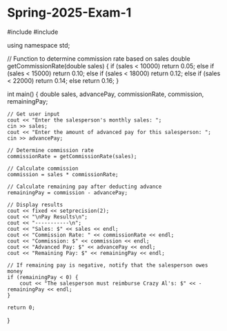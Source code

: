 # Spring-2025-Exam-1

#include <iostream>
#include <iomanip>

using namespace std;

// Function to determine commission rate based on sales
double getCommissionRate(double sales) {
    if (sales < 10000) return 0.05;
    else if (sales < 15000) return 0.10;
    else if (sales < 18000) return 0.12;
    else if (sales < 22000) return 0.14;
    else return 0.16;
}

int main() {
    double sales, advancePay, commissionRate, commission, remainingPay;
    
    // Get user input
    cout << "Enter the salesperson's monthly sales: ";
    cin >> sales;
    cout << "Enter the amount of advanced pay for this salesperson: ";
    cin >> advancePay;
    
    // Determine commission rate
    commissionRate = getCommissionRate(sales);
    
    // Calculate commission
    commission = sales * commissionRate;
    
    // Calculate remaining pay after deducting advance
    remainingPay = commission - advancePay;
    
    // Display results
    cout << fixed << setprecision(2);
    cout << "\nPay Results\n";
    cout << "-----------\n";
    cout << "Sales: $" << sales << endl;
    cout << "Commission Rate: " << commissionRate << endl;
    cout << "Commission: $" << commission << endl;
    cout << "Advanced Pay: $" << advancePay << endl;
    cout << "Remaining Pay: $" << remainingPay << endl;
    
    // If remaining pay is negative, notify that the salesperson owes money
    if (remainingPay < 0) {
        cout << "The salesperson must reimburse Crazy Al's: $" << -remainingPay << endl;
    }
    
    return 0;
}
